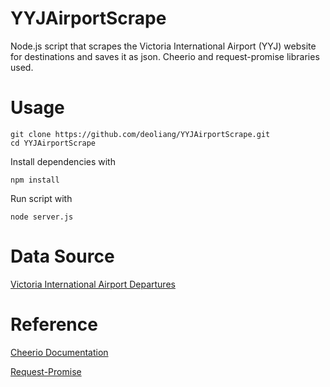 # YYJAirportScrape
Node.js script that scrapes the Victoria International Airport (YYJ) website for destinations and saves it as json. Cheerio and request-promise libraries used.

# Usage

```
git clone https://github.com/deoliang/YYJAirportScrape.git
cd YYJAirportScrape
```
Install dependencies with 
```
npm install 
```
Run script with
```
node server.js
```

# Data Source
[Victoria International Airport Departures](http://www.victoriaairport.com/departures)

# Reference
[Cheerio Documentation](https://cheerio.js.org/)

[Request-Promise](https://github.com/request/request-promise#readme)
